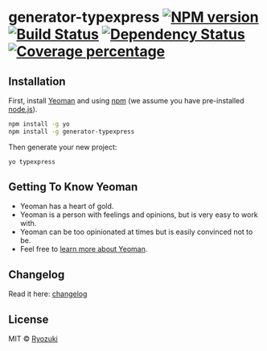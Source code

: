 # generator-typexpress [![NPM version][npm-image]][npm-url] [![Build Status][travis-image]][travis-url] [![Dependency Status][daviddm-image]][daviddm-url] [![Coverage percentage][coveralls-image]][coveralls-url]

## Installation

First, install [Yeoman](http://yeoman.io) and  using [npm](https://www.npmjs.com/) (we assume you have pre-installed [node.js](https://nodejs.org/)).

```bash
npm install -g yo
npm install -g generator-typexpress
```

Then generate your new project:

```bash
yo typexpress
```

## Getting To Know Yeoman

 * Yeoman has a heart of gold.
 * Yeoman is a person with feelings and opinions, but is very easy to work with.
 * Yeoman can be too opinionated at times but is easily convinced not to be.
 * Feel free to [learn more about Yeoman](http://yeoman.io/).

## Changelog
Read it here: [changelog](https://github.com/Ryozuki/generator-typexpress/blob/master/CHANGELOG.md)

## License

MIT © [Ryozuki]()


[npm-image]: https://badge.fury.io/js/generator-typexpress.svg
[npm-url]: https://npmjs.org/package/generator-typexpress
[travis-image]: https://travis-ci.org/Ryozuki/generator-typexpress.svg?branch=master
[travis-url]: https://travis-ci.org/Ryozuki/generator-typexpress
[daviddm-image]: https://david-dm.org/Ryozuki/generator-typexpress.svg?theme=shields.io
[daviddm-url]: https://david-dm.org/Ryozuki/generator-typexpress
[coveralls-image]: https://coveralls.io/repos/github/Ryozuki/generator-typexpress/badge.svg?branch=master
[coveralls-url]: https://coveralls.io/github/Ryozuki/generator-typexpress?branch=master
